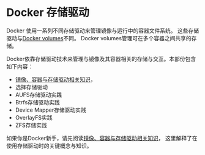 # Docker 存储驱动

Docker 使用一系列不同存储驱动来管理镜像与运行中的容器文件系统。
这些存储驱动与[Docker volumes](https://docs.docker.com/engine/tutorials/dockervolumes/)不同。
Docker volumes管理可在多个容器之间共享的存储。

Docker依靠存储驱动技术来管理与镜像及其容器相关的存储与交互。本部份包含如下内容：
+ [镜像、容器与存储驱动相关知识](./5-1-about-images-containers-and-storage-drivers.md)，
+ 选择存储驱动
+ AUFS存储驱动实践
+ Btrfs存储驱动实践
+ Device Mapper存储驱动实践
+ OverlayFS实践
+ ZFS存储实践

如果你是Docker新手，请先阅读[镜像、容器与存储驱动相关知识](./5-1-about-images-containers-and-storage-drivers.md)，
这里解释了在使用存储驱动时的关键概念与知识。